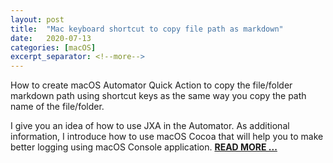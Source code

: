 ```yaml
---
layout: post
title:  "Mac keyboard shortcut to copy file path as markdown"
date:   2020-07-13
categories: [macOS]
excerpt_separator: <!--more-->
---
```


How to create macOS Automator Quick Action to copy the file/folder markdown path using shortcut keys as the same way you copy the path name of the file/folder.

<!--more-->

I give you an idea of how to use JXA in the Automator. As additional information, I introduce how to use macOS Cocoa that will help you to make better logging using macOS Console application. [**READ MORE ...**](https://ojitha.blogspot.com/2020/06/macos-quick-action-to-copy-markdown.html)

